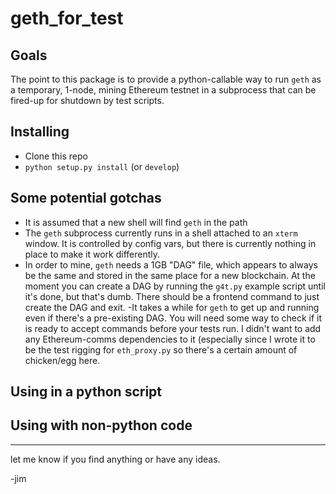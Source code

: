 # geth_for_test #

## Goals ##

The point to this package is to provide a python-callable way to run `geth` as a temporary, 1-node, mining Ethereum testnet in a subprocess that can be fired-up for shutdown by test scripts.

## Installing ##

- Clone this repo
- `python setup.py install` (or `develop`)

## Some potential gotchas ##

- It is assumed that a new shell will find `geth` in the path
- The `geth` subprocess currently runs in a shell attached to an `xterm` window. It is controlled by config vars, but there is currently nothing in place to make it work differently.
- In order to mine, `geth` needs a 1GB "DAG" file, which appears to always be the same and stored in the same place for a new blockchain. 
At the moment you can create a DAG by running the `g4t.py` example script until it's done, but that's dumb. There should be a frontend command to just create the DAG and exit.
-It takes a while for `geth` to get up and running even if there's a pre-existing DAG. You will need some way to check if it is ready to accept commands before your tests run. I didn't want to add any Ethereum-comms dependencies to it (especially since I wrote it to be the test rigging for `eth_proxy.py` so there's a certain amount of chicken/egg here.

## Using in a python script ##

## Using with non-python code ##


---
let me know if you find anything or have any ideas.

-jim


